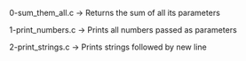 0-sum_them_all.c -> Returns the sum of all its parameters

1-print_numbers.c -> Prints all numbers passed as parameters

2-print_strings.c -> Prints strings followed by new line
